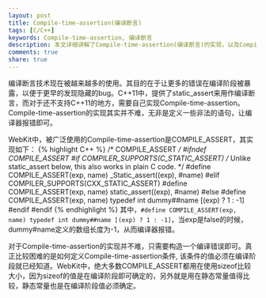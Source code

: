 ```yaml
---
layout: post
title: Compile-time-assertion(编译断言)
tags: [C/C++]
keywords: Compile-time-assertion, 编译断言
description: 本文详细讲解了Compile-time-assertion(编译断言)的实现，以及Compile-time-assertion在WebKit中的运用
comments: true
share: true
---
```


编译断言技术现在被越来越多的使用。其目的在于让更多的错误在编译阶段被暴露，以便于更早的发现隐藏的bug。C++11中，提供了static_assert来用作编译断言，而对于还不支持C++11的地方，需要自己实现Compile-time-assertion。Compile-time-assertion的实现其实并不难，无非是定义一些非法的语句，让编译器报错即可。

WebKit中，被广泛使用的Compile-time-assertion是COMPILE_ASSERT，其实现如下：
{% highlight C++ %}
/* COMPILE_ASSERT */
#ifndef COMPILE_ASSERT
#if COMPILER_SUPPORTS(C_STATIC_ASSERT)
/* Unlike static_assert below, this also works in plain C code. */
#define COMPILE_ASSERT(exp, name) _Static_assert((exp), #name)
#elif COMPILER_SUPPORTS(CXX_STATIC_ASSERT)
#define COMPILE_ASSERT(exp, name) static_assert((exp), #name)
#else
#define COMPILE_ASSERT(exp, name) typedef int dummy##name [(exp) ? 1 : -1]
#endif
#endif
{% endhighlight %}
其中，`#define COMPILE_ASSERT(exp, name) typedef int dummy##name [(exp) ? 1 : -1]`，当exp是false的时候，dummy#name定义的数组长度为-1，从而编译器报错。

对于Compile-time-assertion的实现并不难，只需要构造一个编译错误即可。真正比较困难的是如何定义Compile-time-assertion条件, 该条件的值必须在编译阶段就已经知道。WebKit中，绝大多数COMPILE_ASSERT都用在使用sizeof比较大小，因为sizeof的值是在编译阶段即可确定的，另外就是用在静态常量值得比较，静态常量也是在编译阶段值必须确定。